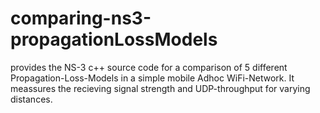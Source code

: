 # comparing-ns3-propagationLossModels
provides the NS-3 c++ source code for a comparison of 5 different Propagation-Loss-Models in a simple mobile Adhoc WiFi-Network. It meassures the recieving signal strength and UDP-throughput for varying distances.
